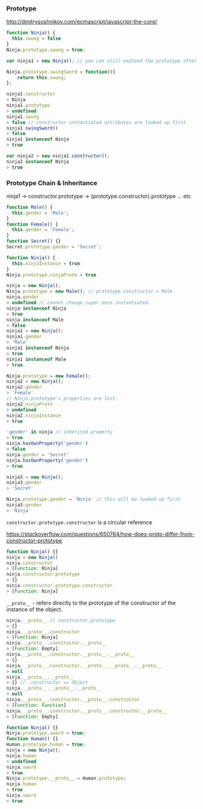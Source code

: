 ### Prototype

http://dmitrysoshnikov.com/ecmascript/javascript-the-core/

```javascript
function Ninja() {
  this.swung = false
}
Ninja.prototype.swung = true;

var ninja1 = new Ninja(); // you can still exptend the prototype after instantiation

Ninja.prototype.swingSword = function(){
    return this.swung;
};

ninja1.constructor
> Ninja
ninja1.prototype
> undefined
ninja1.swung 
> false // constructor instantiated attributes are looked up first
ninja1.swingSword()
> false
ninja1 instanceof Ninja
> true

var ninja2 = new ninja1.constructor();
ninja2 instanceof Ninja
> true
```

### Prototype Chain & Inheritance

ninja1 -> constructor.prototype -> (prototype.constructor).prototype ... etc

```javascript
function Male() {
  this.gender = 'Male';
}
function Female() {
  this.gender = 'Female';
}
function Secret() {}
Secret.prototype.gender = 'Secret';

function Ninja() {
  this.ninjaInstance = true
}
Ninja.prototype.ninjaProto = true

ninja = new Ninja();
Ninja.prototype = new Male(); // prototype.constructor = Male
ninja.gender
> undefined // cannot change super once instantiated.
ninja instanceof Ninja
> true
ninja instanceof Male
> false
ninja1 = new Ninja();
ninja1.gender
> 'Male'
ninja1 instanceof Ninja
> true
ninja1 instanceof Male
> true

Ninja.prototype = new Female(); 
ninja2 = new Ninja();
ninja2.gender
> 'Female'
// Ninja.prototype's properties are lost.
ninja2.ninjaProto
> undefined
ninja2.ninjaInstance
> true

'gender' in ninja // inherited property
> true
ninja.hasOwnProperty('gender') 
> false
ninja.gender = 'Secret'
ninja.hasOwnProperty('gender')
> true

ninja3 = new Ninja();
ninja3.gender
> 'Secret'

Ninja.prototype.gender = 'Ninja' // this will be looked up first
ninja3.gender
> 'Ninja'
```

`constructor.prototype.constructor` is a circular reference

https://stackoverflow.com/questions/650764/how-does-proto-differ-from-constructor-prototype

```javascript
function Ninja() {}
ninja = new Ninja()
ninja.constructor
> [Function: Ninja]
ninja.constructor.prototype
> {}
ninja.constructor.prototype.constructor
> [Function: Ninja]

```

`__proto__` - refers directly to the prototype of the constructor of the instance of the object.

```javascript
ninja.__proto__ // constructor.prototype
> {}
ninja.__proto__.constructor
> [Function: Ninja]
ninja.__proto__.constructor.__proto__
> [Function: Empty]
ninja.__proto__.constructor.__proto__.__proto__
> {}
ninja.__proto__.constructor.__proto__.__proto__.__proto__
> null
ninja.__proto__.__proto__
> {} // .constructor == Object
ninja.__proto__.__proto__.__proto__
> null
ninja.__proto__.constructor.__proto__.constructor
> [Function: Function]
ninja.__proto__.constructor.__proto__.constructor.__proto__
> [Function: Empty]
```

```javascript
function Ninja() {}
Ninja.prototype.sword = true;
function Human() {}
Human.prototype.human = true;
ninja = new Ninja();
ninja.human
> undefined
ninja.sword
> true
Ninja.prototype.__proto__ = Human.prototype;
ninja.human
> true
ninja.sword
> true
```
